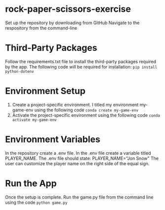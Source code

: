 # rock-paper-scissors-exercise

Set up the repository by downloading from GitHub
Navigate to the respository from the command-line

# Third-Party Packages
Follow the requirements.txt file to install the third-party packages required by the app.
The following code will be required for installation:
    ```pip install python-dotenv```

# Environment Setup
1. Create a project-specific environment. I titled my environment my-game-env using the following code
    ``` conda create my-game-env ```
2. Activate the project-specific environment using the following code
    ``` conda activate my-game-env ```

# Environment Variables
In the repository create a .env file. In the .env file create a variable titled PLAYER_NAME.
The .env file should state:
    PLAYER_NAME="Jon Snow"
The user can customize the player name on the right side of the equal sign.

# Run the App
Once the setup is complete. Run the game.py file from the command line using the code 
    ```python game.py```